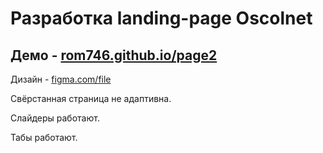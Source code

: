 # Разработка landing-page Oscolnet

## Демо - [rom746.github.io/page2](https://rom746.github.io/page2/)

Дизайн - [figma.com/file](https://www.figma.com/file/2T7csSpFmxCQPJiJkZIBGs/%5BPublished%5D%5BRU%5D-%C2%ABOskolnet%C2%BB?node-id=0%3A1)

Свёрстанная страница не адаптивна.

Слайдеры работают.

Табы работают.
